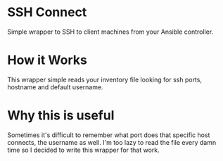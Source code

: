 SSH Connect
============

Simple wrapper to SSH to client machines from your Ansible controller.

How it Works
===============
This wrapper simple reads your inventory file looking for ssh ports, hostname and default username.


Why this is useful
=================
Sometimes it's difficult to remember what port does that specific host connects, the username as well.
I'm too lazy to read the file every damn time so I decided to write this wrapper for that work.